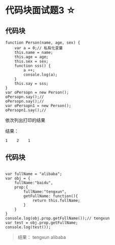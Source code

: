 # 代码块面试题3 **☆**

## 代码块

```
function Person(name, age, sex) {
	var a = 0;// 私有化变量
	this.name = name;
	this.age = age;
	this.sex = sex;
	function sss() {
		a ++;
		console.log(a);
	}
	this.say = sss;
}
var oPersopn = new Person();
oPersopn.say();// 
oPersopn.say();// 
var oPersopn1 = new Person();
oPersopn1.say();// 

```

依次列出打印的结果

结果：
```
1    2    1

```

## 代码块

```

var fullName = "alibaba";
var obj = {
	fullName:"baidu",
	prop:{
		fullName:"tengxun",
		getFullName: function(){
			return this.fullName;
		}
	}
}
console.log(obj.prop.getFullName());// tengxun
var test = obj.prop.getFullName;
console.log(test());

```
> 结果： tengxun   alibaba



